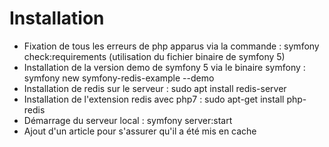 # Installation

 - Fixation de tous les erreurs de php apparus via la commande : symfony check:requirements (utilisation du fichier binaire de symfony 5)
 - Installation de la version demo de symfony 5 via le binaire symfony : symfony new symfony-redis-example --demo
 - Installation de redis sur le serveur : sudo apt install redis-server
 - Installation de l'extension redis avec php7 : sudo apt-get install php-redis
 - Démarrage du serveur local : symfony server:start
 - Ajout d'un article pour s'assurer qu'il a été mis en cache
